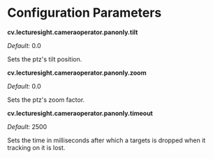 # Configuration Parameters

**cv.lecturesight.cameraoperator.panonly.tilt**

*Default:* 0.0

Sets the ptz's tilt position.

**cv.lecturesight.cameraoperator.panonly.zoom** 

*Default:* 0.0

Sets the ptz's zoom factor.

**cv.lecturesight.cameraoperator.panonly.timeout** 

*Default:* 2500

Sets the time in milliseconds after which a targets is dropped when it tracking
on it is lost.

